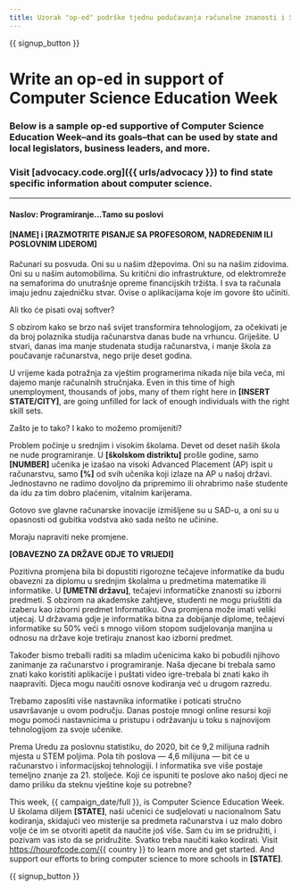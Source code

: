 ```yaml
---
title: Uzorak "op-ed" podrške tjednu podučavanja računalne znanosti i Sata Koda
---
```


{{ signup_button }}

# Write an op-ed in support of Computer Science Education Week

### Below is a sample op-ed supportive of Computer Science Education Week–and its goals–that can be used by state and local legislators, business leaders, and more.

### Visit [advocacy.code.org]({{ urls/advocacy }}) to find state specific information about computer science.

* * *

#### Naslov: Programiranje...Tamo su poslovi

#### [NAME] i [RAZMOTRITE PISANJE SA PROFESOROM, NADREĐENIM ILI POSLOVNIM LIDEROM]

Računari su posvuda. Oni su u našim džepovima. Oni su na našim zidovima. Oni su u našim automobilima. Su kritični dio infrastrukture, od elektromreže na semaforima do unutrašnje opreme financijskih tržišta. I sva ta računala imaju jednu zajedničku stvar. Ovise o aplikacijama koje im govore što učiniti.

Ali tko će pisati ovaj softver?

S obzirom kako se brzo naš svijet transformira tehnologijom, za očekivati je da broj polaznika studija računarstva danas bude na vrhuncu. Griješite. U stvari, danas ima manje studenata studija računarstva, i manje škola za poučavanje računarstva, nego prije deset godina.

U vrijeme kada potražnja za vještim programerima nikada nije bila veća, mi dajemo manje računalnih stručnjaka. Even in this time of high unemployment, thousands of jobs, many of them right here in **[INSERT STATE/CITY]**, are going unfilled for lack of enough individuals with the right skill sets.

Zašto je to tako? I kako to možemo promijeniti?

Problem počinje u srednjim i visokim školama. Devet od deset naših škola ne nude programiranje. U **[školskom distriktu]** prošle godine, samo **[NUMBER]** učenika je izašao na visoki Advanced Placement (AP) ispit u računarstvu, samo **[%]** od svih učenika koji izlaze na AP u našoj državi. Jednostavno ne radimo dovoljno da pripremimo ili ohrabrimo naše studente da idu za tim dobro plaćenim, vitalnim karijerama.

Gotovo sve glavne računarske inovacije izmišljene su u SAD-u, a oni su u opasnosti od gubitka vodstva ako sada nešto ne učinine.

Moraju napraviti neke promjene.

**[OBAVEZNO ZA DRŽAVE GDJE TO VRIJEDI]**

Pozitivna promjena bila bi dopustiti rigorozne tečajeve informatike da budu obavezni za diplomu u srednjim školalma u predmetima matematike ili informatike. U **[UMETNI državu]**, tečajevi informatičke znanosti su izborni predmeti. S obzirom na akademske zahtjeve, studenti ne mogu priuštiti da izaberu kao izborni predmet Informatiku. Ova promjena može imati veliki utjecaj. U državama gdje je informatika bitna za dobijanje diplome, tečajevi informatike su 50% veći s mnogo višom stopom sudjelovanja manjina u odnosu na države koje tretiraju znanost kao izborni predmet.

Također bismo treballi raditi sa mladim učenicima kako bi pobudili njihovo zanimanje za računarstvo i programiranje. Naša djecane bi trebala samo znati kako koristiti aplikacije i puštati video igre-trebala bi znati kako ih naapraviti. Djeca mogu naučiti osnove kodiranja već u drugom razredu.

Trebamo zaposliti više nastavnika informatike i poticati stručno usavršavanje u ovom području. Danas postoje mnogi online resursi koji mogu pomoći nastavnicima u pristupu i održavanju u toku s najnovijom tehnologijom za svoje učenike.

Prema Uredu za poslovnu statistiku, do 2020, bit će 9,2 milijuna radnih mjesta u STEM poljima. Pola tih poslova — 4,6 milijuna — bit će u računarstvo i informacijskoj tehnologiji. I informatika sve više postaje temeljno znanje za 21. stoljeće. Koji će ispuniti te poslove ako našoj djeci ne damo priliku da steknu vještine koje su potrebne?

This week, {{ campaign_date/full }}, is Computer Science Education Week. U školama diljem **[STATE]**, naši učenici će sudjelovati u nacionalnom Satu kodiranja, skidajući veo misterije sa predmeta računarstva i uz malo dobro volje će im se otvoriti apetit da naučite još više. Sam ću im se pridružiti, i pozivam vas isto da se pridružite. Svatko treba naučiti kako kodirati. Visit https://hourofcode.com/{{ country }} to learn more and get started. And support our efforts to bring computer science to more schools in **[STATE]**.

{{ signup_button }}